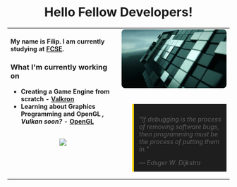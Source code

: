 <h1 align="center">
    Hello Fellow Developers!
</h1>

<table>
  <tr>
    <td width="50%" valign="top">

#### My name is Filip. I am currently studying at [FCSE](https://www.finki.ukim.mk/).

### **What I'm currently working on**  
- **Creating a Game Engine from scratch - [Valkron](https://github.com/filipgaming008/Valkron)**
- **Learning about Graphics Programming and OpenGL** ***, Vulkan soon?*** **- [OpenGL](https://github.com/filipgaming008/OpenGL)**

<br>

<div align="center">
    <img height="180em" src="https://github-readme-stats.vercel.app/api/top-langs/?username=filipgaming008&layout=compact&theme=dark" />
</div>
    </td>
    <td width="50%" valign="top">
      <img src="./nvigpu.gif" style="width:100%; max-width:400px; height:auto; border-radius:8px;">
        <br><br>
          <blockquote style="background:#1e1e1e; padding:12px; border-left:4px solid #FFD700; margin-top:16px; font-style:italic;">
            <p>"If debugging is the process of removing software bugs, then programming must be the process of putting them in."</p>
            <footer>— Edsger W. Dijkstra</footer>
          </blockquote>
    </td>
  </tr>
</table>
